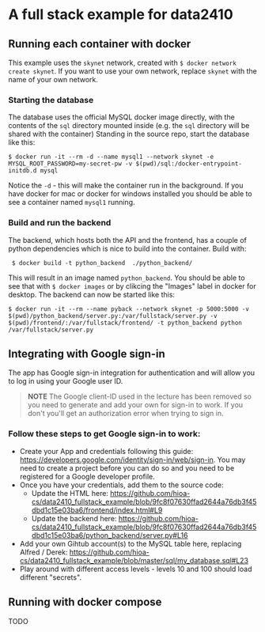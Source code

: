 # A full stack example for data2410

## Running each container with docker
This example uses the `skynet` network, created with `$ docker network create skynet`. If you want to use your own network, replace `skynet` with the name of your own network.

### Starting the database
The database uses the official MySQL docker image directly, with the contents of the `sql` directory mounted inside (e.g. the `sql` directory will be shared with the container)
Standing in the source repo, start the database like this:
```
$ docker run -it --rm -d --name mysql1 --network skynet -e MYSQL_ROOT_PASSWORD=my-secret-pw -v $(pwd)/sql:/docker-entrypoint-initdb.d mysql
```
Notice the `-d` - this will make the container run in the background. If you have docker for mac or docker for windows installed you should be able to see a container named `mysql1` running.

### Build and run the backend
The backend, which hosts both the API and the frontend, has a couple of python dependencies which is nice to build into the container. Build with:
```
 $ docker build -t python_backend  ./python_backend/
```
This will result in an image named `python_backend`. You should be able to see that with `$ docker images` or by clikcing the "Images" label in docker for desktop.
The backend can now be started like this:
```
$ docker run -it --rm --name pyback --network skynet -p 5000:5000 -v $(pwd)/python_backend/server.py:/var/fullstack/server.py -v $(pwd)/frontend/:/var/fullstack/frontend/ -t python_backend python /var/fullstack/server.py
```

## Integrating with Google sign-in
The app has Google sign-in integration for authentication and will allow you to log in using your Google user ID.

>**NOTE** The Google client-ID used in the lecture has been removed so you need to generate and add your own for sign-in to work. If you don't you'll get an authorization error when trying to sign in.

### Follow these steps to get Google sign-in to work:
- Create your App and credentials following this guide: https://developers.google.com/identity/sign-in/web/sign-in. You may need to create a project before you can do so and you need to be registered for a Google developer profile.
- Once you have your credentials, add them to the source code:
  - Update the HTML here: https://github.com/hioa-cs/data2410_fullstack_example/blob/9fc8f07630ffad2644a76db3f45dbd1c15e03ba6/frontend/index.html#L9
  - Update the backend here: https://github.com/hioa-cs/data2410_fullstack_example/blob/9fc8f07630ffad2644a76db3f45dbd1c15e03ba6/python_backend/server.py#L16
- Add your own Gihtub account(s) to the MySQL table here, replacing Alfred / Derek: https://github.com/hioa-cs/data2410_fullstack_example/blob/master/sql/my_database.sql#L23
- Play around with different access levels - levels 10 and 100 should load different "secrets". 

## Running with docker compose
TODO
